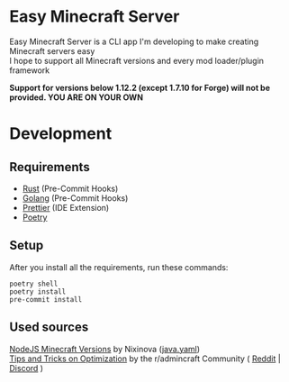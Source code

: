 # Easy Minecraft Server

Easy Minecraft Server is a CLI app I'm developing to make creating Minecraft servers easy  
I hope to support all Minecraft versions and every mod loader/plugin framework

**Support for versions below 1.12.2 (except 1.7.10 for Forge) will not be provided. YOU ARE ON YOUR OWN**

# Development

## Requirements

- [Rust](https://www.rust-lang.org/) (Pre-Commit Hooks)
- [Golang](https://go.dev/) (Pre-Commit Hooks)
- [Prettier](https://prettier.io/) (IDE Extension)
- [Poetry](https://python-poetry.org/)

## Setup

After you install all the requirements, run these commands:

```
poetry shell
poetry install
pre-commit install
```

## Used sources

[NodeJS Minecraft Versions](https://github.com/Nixinova/Minecraft-Versions) by Nixinova ([java.yaml](https://github.com/Nixinova/Minecraft-Versions/blob/main/data/java.yaml))  
[Tips and Tricks on Optimization](https://www.setup.md/docs) by the r/admincraft Community ( [Reddit](https://www.reddit.com/r/admincraft/) | [Discord](https://discord.gg/DxrXq2R) )

